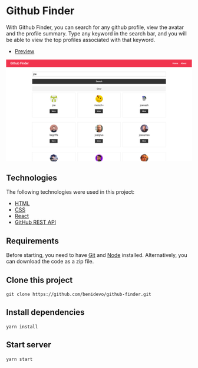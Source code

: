 # Github Finder 

With Github Finder, you can search for any github profile, view the avatar and the profile summary. Type any keyword in the search bar, and you will be able to view the top profiles associated with that keyword. 

- [Preview](https://mygithubfinderapp.netlify.app/)

![Screenshot](Githubfinder.png?raw=true "Github finder")

## Technologies 

The following technologies were used in this project:

- [HTML](https://developer.mozilla.org/en-US/docs/Learn/Getting_started_with_the_web/HTML_basics/)
- [CSS](https://developer.mozilla.org/en-US/docs/Learn/CSS/First_steps)
- [React](https://reactjs.org/)
- [GitHub REST API](https://docs.github.com/en/rest)


## Requirements

Before starting, you need to have [Git](https://git-scm.com) and [Node](https://nodejs.org/en/) installed. Alternatively, you can download the code as a zip file.

## Clone this project

    git clone https://github.com/benidevo/github-finder.git

## Install dependencies

    yarn install

## Start server

    yarn start
